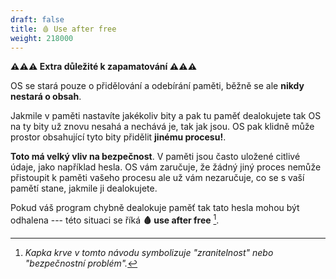 ```yaml
---
draft: false
title: 🩸 Use after free
weight: 218000
---
```


<div class="note-blue">

**⚠️⚠️⚠️ Extra důležité k zapamatování ⚠️⚠️⚠️**

OS se stará pouze o přidělování a odebírání paměti, běžně se ale **nikdy nestará o obsah**.

Jakmile v paměti nastavíte jakékoliv bity a pak tu paměť dealokujete tak OS na ty bity už znovu nesahá a nechává je, tak jak jsou. OS pak klidně může prostor obsahující tyto bity přidělit **jinému procesu!**.

</div>

**Toto má velký vliv na bezpečnost**. V paměti jsou často uložené citlivé údaje, jako například hesla. OS vám zaručuje, že žádný jiný proces nemůže přistoupit k paměti vašeho procesu ale už vám nezaručuje, co se s vaší pamětí stane, jakmile ji dealokujete.

Pokud váš program chybně dealokuje paměť tak tato hesla mohou být odhalena --- této situaci se říká **🩸 use after free** [^1].

[^1]: *Kapka krve v tomto návodu symbolizuje "zranitelnost" nebo "bezpečnostní problém".*